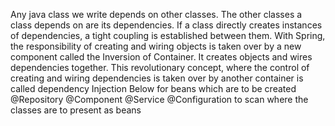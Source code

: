 Any java class we write depends on other classes. 
The other classes a class depends on are its dependencies.
If a class directly creates instances of dependencies, a tight coupling is established between them.
With Spring, the responsibility of creating and wiring objects is taken over by a new component called the Inversion of Container.
It creates objects and wires dependencies together.
This revolutionary concept, where the control of creating and wiring dependencies is taken over by another container is called
dependency Injection
Below for beans which are to be created
@Repository
@Component
@Service
@Configuration to scan where the classes are to present as beans







